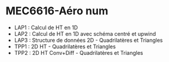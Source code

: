 # MEC6616-Aéro num
- LAP1 : Calcul de HT en 1D
- LAP2 : Calcul de HT en 1D avec schéma centré et upwind
- LAP3 : Structure de données 2D - Quadrilatères et Triangles
- TPP1 : 2D HT - Quadrilatères et Triangles
- TPP2 : 2D HT Conv+Diff - Quadrilatères et Triangles
